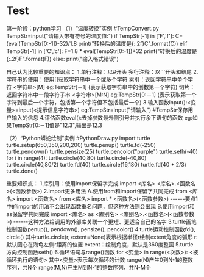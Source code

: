 # Test
第一阶段：python学习
（1）“温度转换”实例
      #TempConvert.py
      TempStr=input("请输入带有符号的温度值:")
      if TempStr[-1] in ['F','f']:
          C=(eval(TempStr[0:-1])-32)/1.8
          print("转换后的温度是{:.2f}C".format(C))
      elif TempStr[-1] in ['C','c']:
          F=1.8 * eval(TempStr[0:-1])+32
          print("转换后的温度是{:.2f}F".format(F))
      else:
          print("输入格式错误")

        
   自己认为比较重要的知识点：
   1.单行注释：以#开头
     多行注释：以'''开头和结尾
   2.字符串的使用：使用[]获取字符串中一个或多个字符
     索引：返回字符串中单个字符   <字符串>[M]  eg:TempStr[－1]  (表示获取字符串中的倒数第一个字符)
     切片：返回字符串中一段字符子串  <字符串>[M:N]  eg:TempStr[0:－1]  (表示获取第一个字符到最后一个字符，包括第一个字符但不包括最后一个)
   3.输入函数input():<变量>=input(<提示信息字符串>) 
     eg:TempStr=input("请输入")  #TempStr保存用户输入的信息
   4.评估函数eval():去掉参数最外侧引号并执行余下语句的函数
     eg:如果TempStr[0:－1]值是"12.3",输出是12.3
   
（2）“Python蟒蛇绘制”实例
      #PythonDraw.py
      import turtle
      turtle.setup(650,350,200,200)
      turtle.penup()
      turtle.fd(-250)
      turtle.pendown()
      turtle.pensize(25)
      turtle.pencolor("purple")
      turtle.seth(-40)
      for i in range(4):
            turtle.circle(40,80)
            turtle.circle(-40,80)
      turtle.circle(40,80/2)
      turtle.fd(40)
      turtle.circle(16,180)
      turtle.fd(40 * 2/3)
      turtle.done()
      
   重要知识点：
   1.库引用：使用import保留字完成
     import <库名>
     <库名>.<函数名>(<函数参数>)
   2.import更多用法
     A.使用from和import保留字共同完成
       from <库名> import <函数名>
       from <库名> import *
       <函数名>(<函数参数>)
       ------要点1中的import的用法不会出现函数重名问题，但这种方法则会出现
     B.使用import和as保留字共同完成
       import <库名> as <库别名>
       <库别名>.<函数名>(<函数参数>)
       ------这种方法给调用的外部库关联一个更短、更适合自己的名字
   3.turtle画笔控制函数penup(), pendown(), pensize(), pencolor()
   4.turtle运动控制函数fd(), circle()
     其中turtle.circle(r, extent=None)表示根据半径r绘制extent角度的弧形
         r:默认圆心在海龟左侧r距离的位置
         extent：绘制角度，默认是360度整圆
    5.turtle方向控制函数seth()
    6.循环语句与range()函数
      for <变量> in range(<次数>):
            <被循环执行的语句>
      其中<变量>表示每次循环的计数
          range(N)产生0到N-1的整数序列，共N个
          range(M,N)产生M到N-1的整数序列，共N-M个
                  
            
